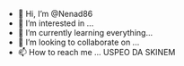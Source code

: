 - 👋 Hi, I’m @Nenad86
- 👀 I’m interested in ...
- 🌱 I’m currently learning everything...
- 💞️ I’m looking to collaborate on ...
- 📫 How to reach me ...
USPEO DA SKINEM

<!---
Nenad86/Nenad86 is a ✨ special ✨ repository because its `README.md` (this file) appears on your GitHub profile.
You can click the Preview link to take a look at your changes.
--->
